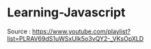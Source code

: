 # Learning-Javascript

Source : https://www.youtube.com/playlist?list=PLRAV69dS1uWSxUIk5o3vQY2-_VKsOpXLD

